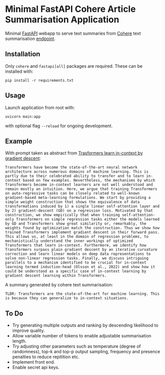 # Minimal FastAPI Cohere Article Summarisation Application
Minimal [FastAPI](https://fastapi.tiangolo.com) webapp to serve text summaries from [Cohere](https://cohere.ai) text summarisation [endpoint](https://docs.cohere.ai/docs/text-summarization-guide).

## Installation
Only `cohere` and `fastapi[all]` packages are required. These can be installed with:

```
pip install -r requirements.txt
```

## Usage
Launch application from root with:
```
uvicorn main:app
```
with optional flag `--reload` for ongoing development.

## Example
With prompt taken as abstract from [Trasformers learn in-context by gradient descent](https://arxiv.org/abs/2212.07677v1):
```
Transformers have become the state-of-the-art neural network architecture across numerous domains of machine learning. This is partly due to their celebrated ability to transfer and to learn in-context based on few examples. Nevertheless, the mechanisms by which Transformers become in-context learners are not well understood and remain mostly an intuition. Here, we argue that training Transformers on auto-regressive tasks can be closely related to well-known gradient-based meta-learning formulations. We start by providing a simple weight construction that shows the equivalence of data transformations induced by 1) a single linear self-attention layer and by 2) gradient-descent (GD) on a regression loss. Motivated by that construction, we show empirically that when training self-attention-only Transformers on simple regression tasks either the models learned by GD and Transformers show great similarity or, remarkably, the weights found by optimization match the construction. Thus we show how trained Transformers implement gradient descent in their forward pass. This allows us, at least in the domain of regression problems, to mechanistically understand the inner workings of optimized Transformers that learn in-context. Furthermore, we identify how Transformers surpass plain gradient descent by an iterative curvature correction and learn linear models on deep data representations to solve non-linear regression tasks. Finally, we discuss intriguing parallels to a mechanism identified to be crucial for in-context learning termed induction-head (Olsson et al., 2022) and show how it could be understood as a specific case of in-context learning by gradient descent learning within Transformers.
```
A summary generated by cohere text summarisation:
```
TLDR: Transformers are the state-of-the-art for machine learning. This is because they can generalize to in-context situations.
```
## To Do
- Try generating multiple outputs and ranking by descending likelihood to improve quality.
- Allow variable number of tokens to enable adjustable summarisation length.
- Try adjusting other parameters such as temperature (degree of randomness), top-k and top-p output sampling, frequency and presence penalties to reduce repitition etc.
- Implement front end.
- Enable secret api keys.